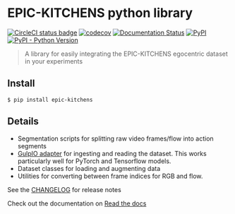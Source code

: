 # EPIC-KITCHENS python library

[![CircleCI status badge](https://img.shields.io/circleci/project/github/epic-kitchens/epic-lib/master.svg)](https://circleci.com/gh/epic-kitchens/epic-lib)
[![codecov](https://codecov.io/gh/epic-kitchens/epic-lib/branch/master/graph/badge.svg)](https://codecov.io/gh/epic-kitchens/epic-lib)
[![Documentation Status](https://readthedocs.org/projects/epic-kitchens/badge/?version=latest)](http://epic-kitchens.readthedocs.io/en/latest/?badge=latest)
[![PyPI](https://img.shields.io/pypi/v/epic-kitchens.svg)](https://pypi.org/project/epic-kitchens/#description)
[![PyPI - Python Version](https://img.shields.io/pypi/pyversions/epic-kitchens.svg)](https://pypi.org/project/epic-kitchens/)

> A library for easily integrating the EPIC-KITCHENS egocentric dataset in your
> experiments

## Install

```console
$ pip install epic-kitchens
```

## Details

* Segmentation scripts for splitting raw video frames/flow into action segments
* [GulpIO adapter](https://github.com/TwentyBN/GulpIO#loading-data) for ingesting and reading the
  dataset. This works particularly well for PyTorch and Tensorflow models.
* Dataset classes for loading and augmenting data
* Utilities for converting between frame indices for RGB and flow.

See the [CHANGELOG](CHANGELOG.md) for release notes

Check out the documentation on [Read the
docs](https://epic-kitchens.readthedocs.io/en/latest/index.html)
